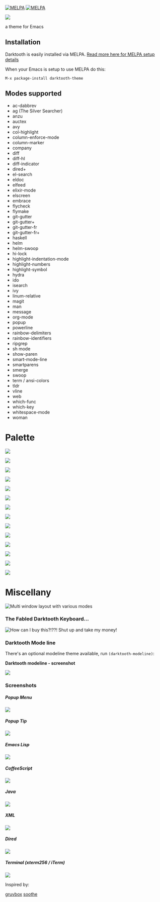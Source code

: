 [![MELPA](http://stable.melpa.org/packages/darktooth-theme-badge.svg)](http://stable.melpa.org/#/darktooth-theme) [![MELPA](http://melpa.org/packages/darktooth-theme-badge.svg)](http://melpa.org/#/darktooth-theme)

![](palette-images/header.png)

a theme for Emacs

## Installation

Darktooth is easily installed via MELPA.  [Read more here for MELPA setup details](http://melpa.org/#/getting-started)

When your Emacs is setup to use MELPA do this:

```
M-x package-install darktooth-theme
```

## Modes supported

- ac-dabbrev
- ag (The Silver Searcher)
- anzu
- auctex
- avy
- col-highlight
- column-enforce-mode
- column-marker
- company
- diff
- diff-hl
- diff-indicator
- dired+
- el-search
- eldoc
- elfeed
- elixir-mode
- elscreen
- embrace
- flycheck
- flymake
- git-gutter
- git-gutter+
- git-gutter-fr
- git-gutter-fr+
- haskell
- helm
- helm-swoop
- hi-lock
- highlight-indentation-mode
- highlight-numbers
- highlight-symbol
- hydra
- ido
- isearch
- ivy
- linum-relative
- magit
- man
- message
- org-mode
- popup
- powerline
- rainbow-delimiters
- rainbow-identifiers
- ripgrep
- sh mode
- show-paren
- smart-mode-line
- smartparens
- smerge
- swoop
- term / ansi-colors
- tldr
- vline
- web
- which-func
- which-key
- whitespace-mode
- woman

# Palette

![](palette-images/darkness.png)

![](palette-images/medium.png)

![](palette-images/lightness.png)

![](palette-images/bright.png)

![](palette-images/neutral.png)

![](palette-images/faded.png)

![](palette-images/muted.png)

![](palette-images/dark.png)

![](palette-images/mid.png)

![](palette-images/accents.png)

![](palette-images/delimiters.png)

![](palette-images/identifiers-1.png)

![](palette-images/identifiers-2.png)

![](palette-images/identifiers-3.png)

# Miscellany

![Multi window layout with various modes](darktooth-multi-window.png)

### The Fabled Darktooth Keyboard...

![How can I buy this?!??! Shut up and take my money!](darktooth-keyboard.jpg)

### Darktooth Mode line

There's an optional modeline theme available, run `(darktooth-modeline)`:

**Darktooth modeline - screenshot**

![](darktooth-modeline.png)

### Screenshots

##### Popup Menu

![](darktooth-popup-menu.png)

##### Popup Tip

![](darktooth-popup-tip.png)

##### Emacs Lisp

![](darktooth-emacslisp.png)

##### CoffeeScript

![](darktooth-coffee.png)

##### Java

![](darktooth-java.png)

##### XML

![](darktooth-xml.png)

##### Dired

![](darktooth-dired.png)

##### Terminal (xterm256 / iTerm)

![](darktooth-terminal.png)

Inspired by:

[gruvbox](https://github.com/Greduan/emacs-theme-gruvbox)
[soothe](https://github.com/emacsfodder/emacs-soothe-theme)
